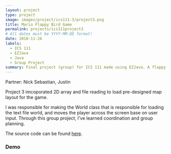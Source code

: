 ```yaml
---
layout: project
type: project
image: images/project/ics111-3/project3.png
title: Mario Flappy Bird Game
permalink: projects/ics111project3
# All dates must be YYYY-MM-DD format!
date: 2018-11-26
labels:
  - ICS 111
  - EZJava
  - Java
  - Group Project
summary: Final project (group) for ICS 111 made using EZJava. A flappy bird style mario universe themed game.
---
```

Partner: Nick Sebastian, Justin

Project 3 imcoporated 2D array and file reading to load pre-designed map layout for the game.

I was responsible for making the World class that is responsible for loading the text file world, and moves the player across the screen base on user input. Through this group project, I've learned coordination and group planning.

The source code can be found [here](https://github.com/JunM1ao/ICS-111-Project-3).

### Demo
<div class="ui embed" data-source="youtube" data-id="mLztFxiPXHQ">
</div>
